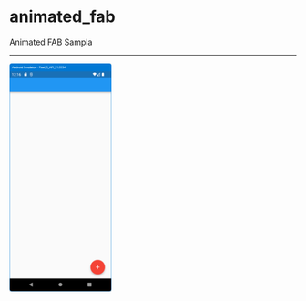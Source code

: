 # animated_fab

Animated FAB Sampla
<HR>
<img src="https://github.com/VedatBiner/flutter-codes/blob/master/animated_fab/screen_shots/img-01.png" height="400em"/>